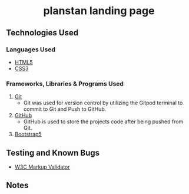 <h1 align="center">planstan landing page</h1>

## Technologies Used

### Languages Used

-   [HTML5](https://en.wikipedia.org/wiki/HTML5)
-   [CSS3](https://en.wikipedia.org/wiki/Cascading_Style_Sheets)

### Frameworks, Libraries & Programs Used

1. [Git](https://git-scm.com/)
    - Git was used for version control by utilizing the Gitpod terminal to commit to Git and Push to GitHub.
1. [GitHub](https://github.com/)
    - GitHub is used to store the projects code after being pushed from Git.
1. [Bootstrap5](https://getbootstrap.com/)


##  Testing and Known Bugs

-   [W3C Markup Validator](https://validator.w3.org/#validate_by_input)



## Notes

